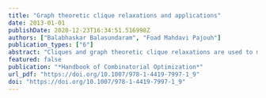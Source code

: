 ```yaml
---
title: "Graph theoretic clique relaxations and applications"
date: 2013-01-01
publishDate: 2020-12-23T16:34:51.516998Z
authors: ["Balabhaskar Balasundaram", "Foad Mahdavi Pajouh"]
publication_types: ["6"]
abstract: "Cliques and graph theoretic clique relaxations are used to model clusters in graph-based data mining, where data is modeled by a graph in which an edge implies some relationship between the entities represented by its endpoints. The need for relaxations of the clique model arises in practice when dealing with massive data sets which are error-prone, resulting in false or missing edges. The clique definition which requires complete pairwise adjacency in the cluster becomes overly restrictive in such situations. Graph theoretic clique relaxations address this need by relaxing  structural properties of a clique in a controlled manner via user-specified parameters. This chapter surveys such  clique relaxations available in the literature primarily focussing on polyhedral results, complexity studies, approximability, and exact algorithmic approaches."
featured: false
publication: "*Handbook of Combinatorial Optimization*"
url_pdf: "https://doi.org/10.1007/978-1-4419-7997-1_9"
doi: "https://doi.org/10.1007/978-1-4419-7997-1_9"
---
```


